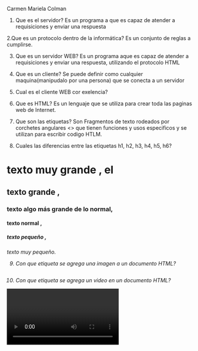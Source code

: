 Carmen Mariela Colman

1. Que es el servidor?
    Es un programa a que es capaz  de atender a requisiciones y enviar una respuesta

2.Que es un protocolo dentro de la informática?
    Es un conjunto de reglas a cumplirse.   

3. Que es un servidor WEB?
    Es un programa aque es capaz de atender a requisiciones y enviar una respuesta, utilizando el protocolo HTML

4. Que es un cliente?
    Se puede definir como cualquier maquina(manipudalo por una persona) que se conecta a un servidor

5. Cual es el cliente WEB cor exelencia?


6. Que es HTML?
Es un lenguaje  que se utiliza para crear toda las paginas web de Internet. 


7. Que son las etiquetas?
Son Fragmentos  de texto rodeados por corchetes angulares <> que tienen funciones y usos especificos y se utilizan para escribir codigo HTLM.

8. Cuales las diferencias entre las etiquetas h1, h2, h3, h4, h5, h6?
<h1> texto muy grande ,
 el <h2> texto grande , 
 <h3> texto algo más grande de lo normal,
  <h4>texto normal ,
  <h5> texto pequeño ,
  <h6> texto muy pequeño.


9. Con que etiqueta se agrega una imagen a un documento HTML?
 <img> 

10. Con que etiqueta se agrega un video en un documento HTML?
 <video>

11. Con que etiqueta se agrega un sonido a un documento HTML?
<audio>

12. Con que atributo se indica a la imagen que se utiliza dentro de una etiqueta de imagen?

Una de las primeras ventajas que nos ofrecen estas etiquetas es la de utilizar formatos diferentes, dependiendo del soporte del navegador. Así pues, podríamos hacer algo como esto:
<picture>
  <source srcset="imagen.webp"> <!-- Formato WebP -->
  <source srcset="imagen.jxr"> <!-- Formato JPEG XR -->
  <img src="imagen.jpg" alt="Descripción de la imagen"> <!-- Fallback -->
</picture>
13. Como se indica al navegador que el documento esta escrito en ingles?
Idioma en el que está escrita la página. Se usan las iniciales como: es_ES: español España, en_US: ingles americano

14. Que es una lista ordenada?
elementos relacionados se muestran siguiendo un orden determinado.
En todos estos casos, la lista más adecuada es la lista ordenada, que se define mediante la etiqueta <ol>. Los elementos de la lista se definen mediante la etiqueta <li>, la misma que se utiliza en las listas no ordenadas.
<ol>
  <li>Enchufar correctamente</li>
  <li>Comprobar conexiones</li>
  <li>Encender el aparato</li>
</ol>


15. Que es un alista no ordenad?
Las listas desordenadas funcionan de manera similar a las ordenadas. La diferencia básica es que en el caso de las listas desordenadas no existen relaciones jerárquicas entre los elementos del elenco, por lo cual no se prevén ordenaciones progresivas como las obtenidas mediante números o letras.

Las listas desordenadas constan de una sola marca de apertura y cierre <UL></UL> y tantas marcas de lista como voces hay que ordenar <LI>. La sintaxis correcta para definir una lista desordenada es:

<UL>
<LI> Primera voz del menú
<LI> Segunda voz del menú
<LI> Tercera voz del menú
</UL>

16. Como se indica un parrafo?
<p> Define una parte que debe mostrarse como un párrafo.


17. Como se indica la negrita, la cursiva, el subrayado, el tachado, el subindice y el superindice?

NEGRITA
*Existen dos etiquetas que hacen que nuestro texto se convierta en negrita. La utilización de cualquiera de ellas es en principio indiferente (aunque pueda atribuírseles un significado diferente a cada una de ellas no vamos a prestarle atención a esto ahora). La primera es la etiqueta <b> y la otra es la etiqueta <strong>.
CURSIVA
*Para escribir un texto en cursiva se ha utilizado mucho en el pasado la etiqueta <i> (que por supuesto debes cerrarla con la etiqueta </i>). También se ha utilizado la etiqueta <em>. Como en el caso de la negrita, aunque podrían atribuírseles distintos significados no vamos a prestarle atención a esta cuestión ahora. Aquí presentamos un ejemplo:

+SUBRAYADO U (DEPRECATED)
*Para que la palabra o el texto quedara subrayado se usó en el pasado el rodearlo con la etiqueta <u> y cerrarlo con su correspondiente etiqueta </u>. Así se subrayaría una frase:

*SUPERÍNDICES Y SUBÍNDICES

Mediante HTML también podemos escribir expresiones con símbolos matemáticos. Gracias a las etiquetas siguientes podrás escribir subíndices y superíndices fácilmente. La etiqueta <sub> te servirá para escribir un subíndice y <sup> será la etiqueta para un superíndice. Así nos queda un ejemplo como el siguiente:

18. Que es Git?
es un software de control de versiones diseñado por Linus Torvalds, pensando en la eficiencia y la confiabilidad del mantenimiento de versiones de aplicaciones cuando éstas tienen un gran número de archivos de código fuente.


19. Que es GitHub?
es una plataforma de desarrollo colaborativo de software para alojar proyectos utilizando el sistema de control de versiones Git. El código se almacena de forma pública, aunque también se puede hacer de forma privada, creando una cuenta de pago.


21. Que es clonar un repocitorio, cual comando se utiliza?
Si deseas obtener una copia de un repositorio Git existente —por ejemplo, un proyecto en el que te gustaría contribuir— el comando que necesitas es git clone. Si estás familizarizado con otros sistemas de control de versiones como Subversion, verás que el comando es clone y no checkout. Es una distinción importante, ya que Git recibe una copia de casi todos los datos que tiene el servidor. Cada versión de cada archivo de la historia del proyecto es descargado cuando ejecutas git clone.
$ git clone git://github.com/schacon/grit.git


22. Que es un commit?
 Realiza el commit de los archivos que han sido registrados (con git-add)
      -a : Automáticamente registra todos los archivos modificados
$ git commit



23. Que es un push?
Guarda los cambios en un repositorio remoto

24. Que es la rama master?
La rama por defecto de Git es la rama master . Con la primera confirmación de cambios que realicemos, se creará esta rama principal master apuntando a dicha confirmación.

